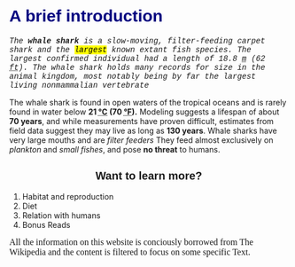 <!doctype html>
<html lang="en-US">
<head>
<style>
#h01 {font-family:"Comics sans MS",cursive,sans-serif;
Color:#000080;
font-size:30px}
#p01 {font-family:"courier new",courier,monospace;
font-style:italic;}
#h02 {font-family:verdana, Geneva, sans-serif;
color:#64FCFF
background-color:black;
font-size:20px;}
#f01 {font-family:verdana;
font-size:16px;}
</style>
<title>The Whale Shark</title>
<meta charset="utf-8">
</head>
<body>
<h1 id="h01"> A brief introduction</h1>


<p id="p01" style="text-align:left:">The <strong>whale shark</strong> is a slow-moving, <i>filter-feeding</i> carpet shark and the <mark>largest</mark> known extant fish species. 
The largest confirmed individual had a length of 18.8 <abbr title=metres>m</abbr> (62 <abbr title=feet>ft</abbr>). The whale shark holds many records for <em>size</em> in the animal kingdom, 
most notably being by far the largest living <i>nonmammalian vertebrate</i>

The whale shark is found in open waters of the tropical oceans and is rarely found in water below <strong>21 <abbr title="degree centigrades">°C</abbr> (70 <abbr title="Degree Farenhite">°F</abbr>).</strong> 
Modeling suggests a lifespan of about <strong>70 years</strong>, and while measurements have proven difficult, estimates from field data 
suggest they may live as long as <strong>130 years</strong>. Whale sharks have very large mouths and are <i class=habit>filter feeders</i>
They feed almost exclusively on <i>plankton</i> and <i>small fishes</i>, and pose <b>no threat</b> to humans.</p>
<h2 id="h02" style="text-align:center;">Want to learn more?</h2>
<ol>
<li>Habitat and reproduction
</li>
<li>Diet</li>
<li>Relation with humans</li>
<li>Bonus Reads</li>
</ol>
<footer id="f01">
All the information on this website is conciously borrowed from The Wikipedia and the content is filtered to focus on some specific Text.
</footer>
</body>
</html>
